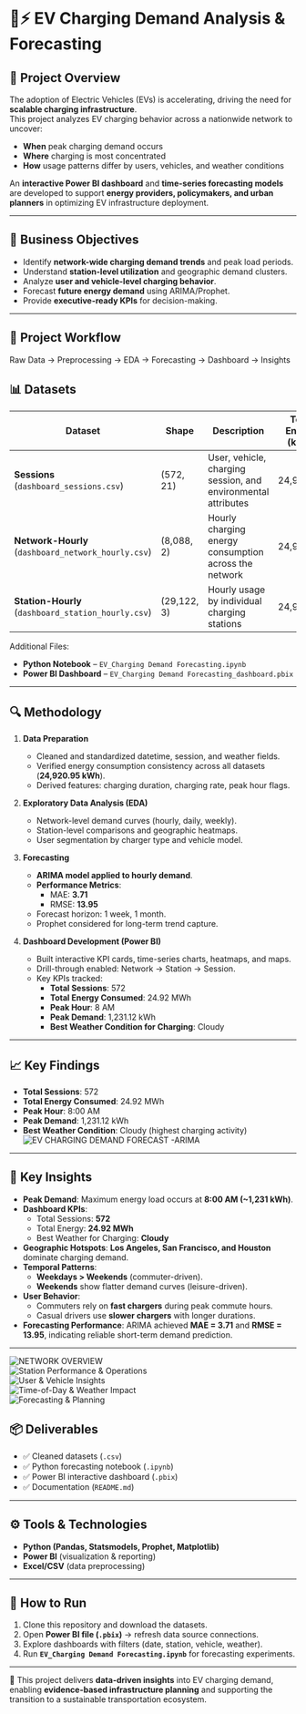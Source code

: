 
# 🚗⚡ EV Charging Demand Analysis & Forecasting

## 📌 Project Overview
The adoption of Electric Vehicles (EVs) is accelerating, driving the need for **scalable charging infrastructure**.  
This project analyzes EV charging behavior across a nationwide network to uncover:  

- **When** peak charging demand occurs  
- **Where** charging is most concentrated  
- **How** usage patterns differ by users, vehicles, and weather conditions  

An **interactive Power BI dashboard** and **time-series forecasting models** are developed to support **energy providers, policymakers, and urban planners** in optimizing EV infrastructure deployment.  

---

## 🎯 Business Objectives
- Identify **network-wide charging demand trends** and peak load periods.  
- Understand **station-level utilization** and geographic demand clusters.  
- Analyze **user and vehicle-level charging behavior**.  
- Forecast **future energy demand** using ARIMA/Prophet.  
- Provide **executive-ready KPIs** for decision-making.  

---
## 🔄 Project Workflow  
Raw Data → Preprocessing → EDA → Forecasting → Dashboard → Insights


## 📊 Datasets

| Dataset | Shape | Description | Total Energy (kWh) |
|---------|--------|-------------|--------------------|
| **Sessions** (`dashboard_sessions.csv`) | (572, 21) | User, vehicle, charging session, and environmental attributes | 24,920.95 |
| **Network-Hourly** (`dashboard_network_hourly.csv`) | (8,088, 2) | Hourly charging energy consumption across the network | 24,920.95 |
| **Station-Hourly** (`dashboard_station_hourly.csv`) | (29,122, 3) | Hourly usage by individual charging stations | 24,920.95 |

Additional Files:  
- **Python Notebook** – `EV_Charging Demand Forecasting.ipynb`  
- **Power BI Dashboard** – `EV_Charging Demand Forecasting_dashboard.pbix`  

---

## 🔍 Methodology

1. **Data Preparation**  
   - Cleaned and standardized datetime, session, and weather fields.  
   - Verified energy consumption consistency across all datasets (**24,920.95 kWh**).  
   - Derived features: charging duration, charging rate, peak hour flags.  

2. **Exploratory Data Analysis (EDA)**  
   - Network-level demand curves (hourly, daily, weekly).  
   - Station-level comparisons and geographic heatmaps.  
   - User segmentation by charger type and vehicle model.  

3. **Forecasting**  
   - **ARIMA model applied to hourly demand**.  
   - **Performance Metrics**:  
     - MAE: **3.71**  
     - RMSE: **13.95**  
   - Forecast horizon: 1 week, 1 month.  
   - Prophet considered for long-term trend capture.  

4. **Dashboard Development (Power BI)**  
   - Built interactive KPI cards, time-series charts, heatmaps, and maps.  
   - Drill-through enabled: Network → Station → Session.  
   - Key KPIs tracked:  
     - **Total Sessions**: 572  
     - **Total Energy Consumed**: 24.92 MWh  
     - **Peak Hour**: 8 AM  
     - **Peak Demand**: 1,231.12 kWh  
     - **Best Weather Condition for Charging**: Cloudy  

---
## 📈 Key Findings
- **Total Sessions**: 572  
- **Total Energy Consumed**: 24.92 MWh  
- **Peak Hour**: 8:00 AM  
- **Peak Demand**: 1,231.12 kWh  
- **Best Weather Condition**: Cloudy (highest charging activity)  
![EV CHARGING DEMAND FORECAST -ARIMA ](images/ARIMA.png)  
---

## 🔑 Key Insights

- **Peak Demand**: Maximum energy load occurs at **8:00 AM (~1,231 kWh)**.  
- **Dashboard KPIs**:  
  - Total Sessions: **572**  
  - Total Energy: **24.92 MWh**  
  - Best Weather for Charging: **Cloudy**  
- **Geographic Hotspots**: **Los Angeles, San Francisco, and Houston** dominate charging demand.  
- **Temporal Patterns**:  
  - **Weekdays > Weekends** (commuter-driven).  
  - **Weekends** show flatter demand curves (leisure-driven).  
- **User Behavior**:  
  - Commuters rely on **fast chargers** during peak commute hours.  
  - Casual drivers use **slower chargers** with longer durations.  
- **Forecasting Performance**: ARIMA achieved **MAE = 3.71** and **RMSE = 13.95**, indicating reliable short-term demand prediction.  

---

![NETWORK OVERVIEW](images/PAGE-1.png)  
![Station Performance & Operations](images/PAGE-2.png)  
![User & Vehicle Insights ](images/PAGE-3.png)  
![Time-of-Day & Weather Impact ](images/PAGE-4.png)  
![Forecasting & Planning ](images/PAGE-5.png)  

## 📦 Deliverables
- ✅ Cleaned datasets (`.csv`)  
- ✅ Python forecasting notebook (`.ipynb`)  
- ✅ Power BI interactive dashboard (`.pbix`)  
- ✅ Documentation (`README.md`)  

---

## ⚙️ Tools & Technologies
- **Python (Pandas, Statsmodels, Prophet, Matplotlib)**  
- **Power BI** (visualization & reporting)  
- **Excel/CSV** (data preprocessing)  

---

## 🚀 How to Run

1. Clone this repository and download the datasets.  
2. Open **Power BI file (`.pbix`)** → refresh data source connections.  
3. Explore dashboards with filters (date, station, vehicle, weather).  
4. Run **`EV_Charging Demand Forecasting.ipynb`** for forecasting experiments.  

---

📢 This project delivers **data-driven insights** into EV charging demand, enabling **evidence-based infrastructure planning** and supporting the transition to a sustainable transportation ecosystem.  
